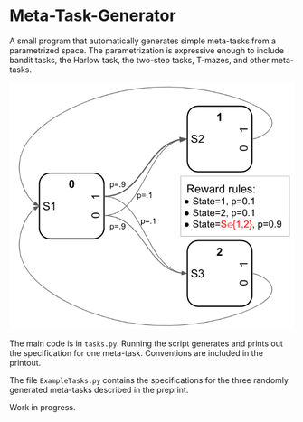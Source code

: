 # Meta-Task-Generator

A small program that automatically generates simple meta-tasks from a
parametrized space. The parametrization is expressive enough to include bandit
tasks, the Harlow  task, the two-step tasks, T-mazes, and other meta-tasks.

![Image of the two-step meta-task from the preprint](https://github.com/ThomasMiconi/Meta-Task-Generator/blob/main/twostep.png)

The main code is in `tasks.py`. Running the script generates and prints out the
specification for one meta-task. Conventions are included in the printout. 

The file `ExampleTasks.py` contains the specifications for the three randomly generated meta-tasks described in the preprint.

Work in progress.
